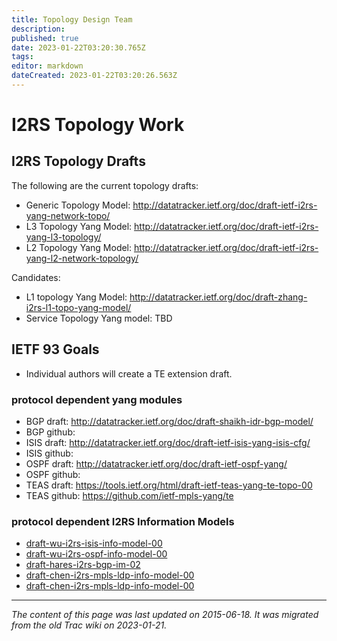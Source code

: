```yaml
---
title: Topology Design Team
description: 
published: true
date: 2023-01-22T03:20:30.765Z
tags: 
editor: markdown
dateCreated: 2023-01-22T03:20:26.563Z
---
```


# I2RS Topology Work 
## I2RS Topology Drafts
The following are the current topology drafts:

- Generic Topology Model: http://datatracker.ietf.org/doc/draft-ietf-i2rs-yang-network-topo/
- L3 Topology Yang Model: http://datatracker.ietf.org/doc/draft-ietf-i2rs-yang-l3-topology/
- L2 Topology Yang Model: http://datatracker.ietf.org/doc/draft-ietf-i2rs-yang-l2-network-topology/

Candidates:

- L1 topology Yang Model: http://datatracker.ietf.org/doc/draft-zhang-i2rs-l1-topo-yang-model/
- Service Topology Yang model: TBD
## IETF 93 Goals
- Individual authors will create a TE extension draft.
###  protocol dependent yang modules
- BGP draft: http://datatracker.ietf.org/doc/draft-shaikh-idr-bgp-model/
- BGP github:
- ISIS draft: http://datatracker.ietf.org/doc/draft-ietf-isis-yang-isis-cfg/
- ISIS github:
- OSPF draft: http://datatracker.ietf.org/doc/draft-ietf-ospf-yang/
- OSPF github:
- TEAS draft: https://tools.ietf.org/html/draft-ietf-teas-yang-te-topo-00
- TEAS github: https://github.com/ietf-mpls-yang/te
### protocol dependent I2RS Information Models
- [draft-wu-i2rs-isis-info-model-00](http://tools.ietf.org/html/draft-wu-i2rs-isis-info-model-00)
- [draft-wu-i2rs-ospf-info-model-00](http://tools.ietf.org/html/draft-wu-i2rs-ospf-info-model-00)
- [draft-hares-i2rs-bgp-im-02](http://tools.ietf.org/html/draft-hares-i2rs-bgp-im-02)
- [draft-chen-i2rs-mpls-ldp-info-model-00](http://tools.ietf.org/html/draft-chen-i2rs-mpls-ldp-info-model-00)
- [draft-chen-i2rs-mpls-ldp-info-model-00](http://tools.ietf.org/html/draft-chen-i2rs-mpls-ldp-info-model-00)
&nbsp;
&nbsp;
&nbsp;

---

*The content of this page was last updated on 2015-06-18. It was migrated from the old Trac wiki on 2023-01-21.*
